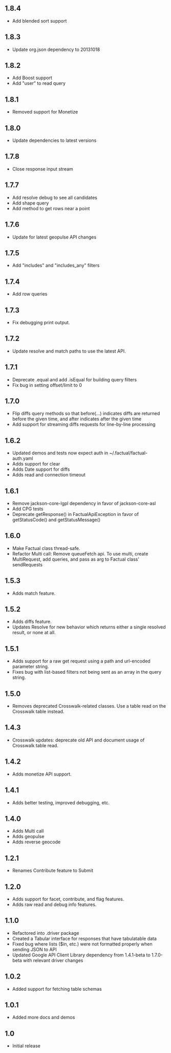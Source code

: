 ## 1.8.4
 * Add blended sort support

## 1.8.3
 * Update org.json dependency to 20131018

## 1.8.2
 * Add Boost support
 * Add "user" to read query

## 1.8.1
 * Removed support for Monetize
 
## 1.8.0
 * Update dependencies to latest versions
 
## 1.7.8
 * Close response input stream

## 1.7.7
 * Add resolve debug to see all candidates
 * Add shape query
 * Add method to get rows near a point

## 1.7.6
 * Update for latest geopulse API changes

## 1.7.5
 * Add "includes" and "includes_any" filters

## 1.7.4
 * Add row queries

## 1.7.3
 * Fix debugging print output.

## 1.7.2
 * Update resolve and match paths to use the latest API.

## 1.7.1
 * Deprecate .equal and add .isEqual for building query filters
 * Fix bug in setting offset/limit to 0
 
## 1.7.0
 * Flip diffs query methods so that before(…) indicates diffs are returned before the given time, and after indicates after the given time
 * Add support for streaming diffs requests for line-by-line processing

## 1.6.2

 * Updated demos and tests now expect auth in ~/.factual/factual-auth.yaml
 * Adds support for clear
 * Adds Date support for diffs
 * Adds read and connection timeout

## 1.6.1

 * Remove jackson-core-lgpl dependency in favor of jackson-core-asl
 * Add CPG tests
 * Deprecate getResponse() in FactualApiException in favor of getStatusCode() and getStatusMessage()

## 1.6.0

 * Make Factual class thread-safe.
 * Refactor Multi call: Remove queueFetch api. To use multi, create MultiRequest, add queries, and pass as arg to Factual class' sendRequests

## 1.5.3

 * Adds match feature.

## 1.5.2

 * Adds diffs feature. 
 * Updates Resolve for new behavior which returns either a single resolved result, or none at all.

## 1.5.1

 * Adds support for a raw get request using a path and url-encoded parameter string.
 * Fixes bug with list-based filters not being sent as an array in the query string. 

## 1.5.0

 * Removes deprecated Crosswalk-related classes.  Use a table read on the Crosswalk table instead.

## 1.4.3

 * Crosswalk updates: deprecate old API and document usage of Crosswalk table read.

## 1.4.2

 * Adds monetize API support.

## 1.4.1

 * Adds better testing, improved debugging, etc.

## 1.4.0

 * Adds Multi call
 * Adds geopulse
 * Adds reverse geocode

## 1.2.1

 * Renames Contribute feature to Submit

## 1.2.0

 * Adds support for facet, contribute, and flag features.
 * Adds raw read and debug info features.

## 1.1.0

 * Refactored into .driver package
 * Created a Tabular interface for responses that have tabulatable data
 * Fixed bug where lists ($in, etc.) were not formatted properly when sending JSON to API
 * Updated Google API Client Library dependency from 1.4.1-beta to 1.7.0-beta with relevant driver changes

## 1.0.2

 * Added support for fetching table schemas

## 1.0.1

 * Added more docs and demos

## 1.0

 * Initial release
